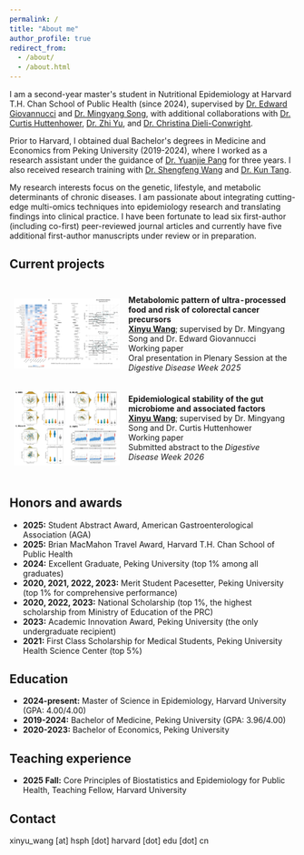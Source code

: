 ```yaml
---
permalink: /
title: "About me"
author_profile: true
redirect_from: 
  - /about/
  - /about.html
---
```


I am a second-year master's student in Nutritional Epidemiology at Harvard T.H. Chan School of Public Health (since 2024), supervised by [Dr. Edward Giovannucci](https://hsph.harvard.edu/profile/edward-giovannucci/) and [Dr. Mingyang Song](https://hsph.harvard.edu/profile/mingyang-song/), with additional collaborations with [Dr. Curtis Huttenhower](https://hsph.harvard.edu/profile/curtis-huttenhower/), [Dr. Zhi Yu](https://researchers.mgh.harvard.edu/profile/14495114/Zhi-Yu), and [Dr. Christina Dieli-Conwright](https://www.dana-farber.org/find-a-doctor/christina-m-dieli-conwright). 

Prior to Harvard, I obtained dual Bachelor's degrees in Medicine and Economics from Peking University (2019-2024), where I worked as a research assistant under the guidance of [Dr. Yuanjie Pang](https://sph.pku.edu.cn/info/1767/5615.htm) for three years. I also received research training with [Dr. Shengfeng Wang](https://sph.pku.edu.cn/info/1326/4055.htm) and [Dr. Kun Tang](https://vsph.tsinghua.edu.cn/en/info/1010/1047.htm).

My research interests focus on the genetic, lifestyle, and metabolic determinants of chronic diseases. I am passionate about integrating cutting-edge multi-omics techniques into epidemiology research and translating findings into clinical practice. I have been fortunate to lead six first-author (including co-first) peer-reviewed journal articles and currently have five additional first-author manuscripts under review or in preparation.

## Current projects
<table style="width:100%; border-collapse:separate; border-spacing:0 16px;">
  <tr>
    <td style="width:40%; padding:8px;">
      <img src="/assets/images/upf_metab.jpg" alt="UPF metabolomics" style="width:100%; height:auto; display:block;">
    </td>
    <td style="width:60%; padding:8px;">
      <strong>Metabolomic pattern of ultra-processed food and risk of colorectal cancer precursors</strong><br>
      <strong><u>Xinyu Wang</u></strong>; supervised by Dr. Mingyang Song and Dr. Edward Giovannucci<br>
      Working paper<br>
      Oral presentation in Plenary Session at the <em>Digestive Disease Week 2025</em>
    </td>
  </tr>

  <tr>
    <td style="width:40%; padding:8px;">
      <img src="/assets/images/microbiome_stability.jpg" alt="Microbiome Stability" style="width:100%; height:auto; display:block;">
    </td>
    <td style="width:60%; padding:8px;">
      <strong>Epidemiological stability of the gut microbiome and associated factors</strong><br>
      <strong><u>Xinyu Wang</u></strong>; supervised by Dr. Mingyang Song and Dr. Curtis Huttenhower<br>
      Working paper<br>
      Submitted abstract to the <em>Digestive Disease Week 2026</em>
    </td>
  </tr>
</table>

## Honors and awards
* **2025:** Student Abstract Award, American Gastroenterological Association (AGA)
* **2025:** Brian MacMahon Travel Award, Harvard T.H. Chan School of Public Health
* **2024:** Excellent Graduate, Peking University (top 1% among all graduates)
* **2020, 2021, 2022, 2023:** Merit Student Pacesetter, Peking University (top 1% for comprehensive performance)
* **2020, 2022, 2023:** National Scholarship (top 1%, the highest scholarship from Ministry of Education of the PRC)
* **2023:** Academic Innovation Award, Peking University (the only undergraduate recipient)
* **2021:** First Class Scholarship for Medical Students, Peking University Health Science Center (top 5%)

## Education
* **2024-present:** Master of Science in Epidemiology, Harvard University (GPA: 4.00/4.00)
* **2019-2024:** Bachelor of Medicine, Peking University (GPA: 3.96/4.00)
* **2020-2023:** Bachelor of Economics, Peking University

## Teaching experience
* **2025 Fall:** Core Principles of Biostatistics and Epidemiology for Public Health, Teaching Fellow, Harvard University

## Contact
xinyu_wang [at] hsph [dot] harvard [dot] edu [dot] cn

